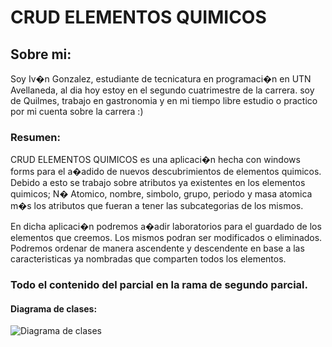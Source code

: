 # CRUD ELEMENTOS QUIMICOS
## Sobre mi:
Soy Iv�n Gonzalez, estudiante de tecnicatura en programaci�n en UTN Avellaneda,  al dia hoy estoy en el segundo cuatrimestre de la carrera.
soy de Quilmes, trabajo en gastronomia y en mi tiempo libre estudio o practico por mi cuenta sobre la carrera :)

### Resumen:
CRUD ELEMENTOS QUIMICOS es una aplicaci�n hecha con windows forms para el a�adido de nuevos descubrimientos de elementos quimicos.
Debido a esto se trabajo sobre atributos ya existentes en los elementos quimicos;
N� Atomico, nombre, simbolo, grupo, periodo y masa atomica m�s los atributos que fueran a tener las subcategorias de los mismos.

En dicha aplicaci�n podremos a�adir laboratorios para el guardado de los elementos que creemos. Los mismos podran ser modificados o eliminados.
Podremos ordenar de manera ascendente y descendente en base a las caracteristicas ya nombradas que comparten todos los elementos.

### Todo el contenido del parcial en la rama de segundo parcial.

#### Diagrama de clases:

![Diagrama de clases](https://github.com/ivogz/Gonzalez.Ivan.Primer.Parcial/blob/88907b695d75937063bbf96e3f9fcc4706c83b09/DiagramaDeClases.png)
